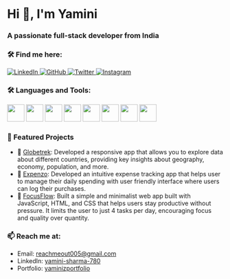 <h1 align="left">Hi 👋, I'm Yamini</h1>
<h3 align="left">A passionate full-stack developer from India</h3>

### 🛠️ Find me here:

<p align="left">
  <!-- LinkedIn -->
<a href="https://www.linkedin.com/in/yamini-sharma-780/" target="_blank">
  <img src="https://img.shields.io/badge/LinkedIn-Yamini_Sharma-blue?style=for-the-badge&logo=linkedin" alt="LinkedIn" />
</a>
<!-- GitHub -->
<a href="https://github.com/YaminiSharma780" target="_blank">
  <img src="https://img.shields.io/badge/GitHub-YaminiSharma780-181717?style=for-the-badge&logo=github&logoColor=white" alt="GitHub" />
</a>
<!-- Twitter -->
<a href="https://twitter.com/Yamini_Sharma_" target="_blank">
  <img src="https://img.shields.io/twitter/follow/Yamini_Sharma_?logo=twitter&style=for-the-badge" alt="Twitter" />
</a>

<!-- Instagram -->
<a href="https://www.instagram.com/yamini.ys/" target="_blank">
  <img src="https://img.shields.io/badge/Instagram-yamini.ys-E4405F?style=for-the-badge&logo=instagram&logoColor=white" alt="Instagram" />
</a>
</p>

### 🛠️ Languages and Tools:

<p align="left">
  <img src="https://cdn.jsdelivr.net/gh/devicons/devicon/icons/react/react-original.svg" width="40" height="40"/>
  <img src="https://cdn.jsdelivr.net/gh/devicons/devicon/icons/nodejs/nodejs-original.svg" width="40" height="40"/>
  <img src="https://cdn.jsdelivr.net/gh/devicons/devicon/icons/express/express-original.svg" width="40" height="40"/>
  <img src="https://cdn.jsdelivr.net/gh/devicons/devicon/icons/mongodb/mongodb-original.svg" width="40" height="40"/>
  <img src="https://cdn.jsdelivr.net/gh/devicons/devicon/icons/mysql/mysql-original.svg" width="40" height="40"/>
  <img src="https://cdn.jsdelivr.net/gh/devicons/devicon/icons/javascript/javascript-original.svg" width="40" height="40"/>
  <img src="https://cdn.jsdelivr.net/gh/devicons/devicon/icons/html5/html5-original.svg" width="40" height="40"/>
  <img src="https://cdn.jsdelivr.net/gh/devicons/devicon/icons/css3/css3-original.svg" width="40" height="40"/>
</p>

### 🚀 Featured Projects

- 🔗 [Globetrek](https://globe-trekk.netlify.app/): Developed a responsive app that allows you to explore data about different countries, providing key insights about geography, economy, population, and more.
- 🔗 [Expenzo](https://expenzo-tracker.netlify.app/): Developed an intuitive expense tracking app that helps user to manage their daily spending with user friendly interface where users can log their purchases.
- 🔗 [FocusFlow](https://focus-floww.netlify.app/): Built a simple and minimalist web app built with JavaScript, HTML, and CSS that helps users stay productive without pressure. It limits the user to just 4 tasks per day, encouraging focus and quality over quantity.

### 📫 Reach me at:

- Email: [reachmeout005@gmail.com](mailto:reachmeout005@gmail.com)
- LinkedIn: [yamini-sharma-780](https://www.linkedin.com/in/yamini-sharma-780/)
- Portfolio: [yaminizportfolio](https://yaminizportfolio.netlify.app/)
